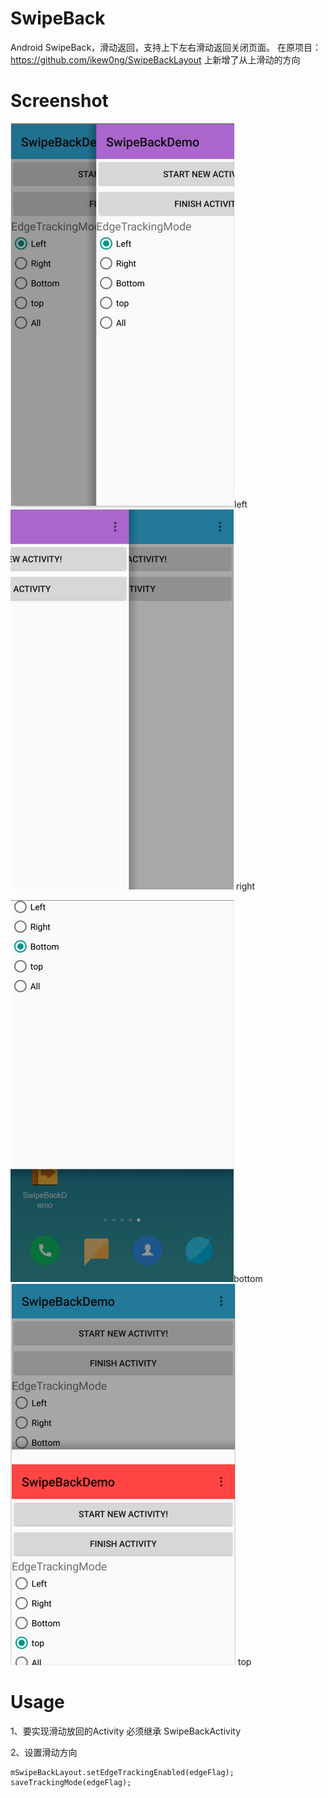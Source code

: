  # SwipeBack
Android SwipeBack，滑动返回，支持上下左右滑动返回关闭页面。
在原项目：https://github.com/ikew0ng/SwipeBackLayout 上新增了从上滑动的方向   

# Screenshot
<img src="https://github.com/keith1992/SwipeBack/blob/master/art/left.png">left  <img src="https://github.com/keith1992/SwipeBack/blob/master/art/right.png"> right

<img src="https://github.com/keith1992/SwipeBack/blob/master/art/bottom.png">bottom  <img src="https://github.com/keith1992/SwipeBack/blob/master/art/top.png"> top


# Usage
1、要实现滑动放回的Activity 必须继承 SwipeBackActivity

2、设置滑动方向

    mSwipeBackLayout.setEdgeTrackingEnabled(edgeFlag);
    saveTrackingMode(edgeFlag);
